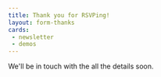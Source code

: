 ```yaml
---
title: Thank you for RSVPing!
layout: form-thanks
cards:
 - newsletter
 - demos
---
```

We'll be in touch with the all the details soon.
